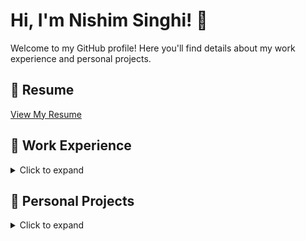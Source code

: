 # Hi, I'm Nishim Singhi! 👋

Welcome to my GitHub profile! Here you'll find details about my work experience and personal projects.

## 📄 Resume
[View My Resume](#)  

## 💼 Work Experience
<details>
  <summary>Click to expand</summary>

### Full-Stack Web Developer, Demo
**The Ubyssey Publications Society** | Vancouver, BC | Mar. 2024 – Present  
- Contributed to developing a Content Management System for Ubyssey, enabling editors to create e-newspapers efficiently as a lead developer. The website is read by 120,000 unique users every month.
- Developed a responsive events page using React along with SASS, HTML, and Django. This page became the second highest viewed on the website, achieving over 2,000 daily views.
- Implemented automated cross-browser regression testing with Selenium in Docker, integrating it into a CI/CD pipeline via GitHub Actions to prevent critical bugs from reaching production.
- Improved website performance by 20%, measured by Google Lighthouse, by reducing the loading time of the website.

### Software Development Engineer Co-op
**Microchip** | Vancouver, BC | Jan. 2025 – Present  
- Developed a reference repository to assist developers at NASA in integrating external libraries compatible with SoC’s Linux OS, streamlining third-party library adoption for spaceflight applications.
- Automated external library integration by designing a Jenkins pipeline to build library artifacts, developing Bash scripts, and enabling compatibility with an Ubuntu-based Docker container, reducing manual effort and streamlining deployment.
- Followed Agile methodology with regular sprints and backlog management. Adhered to DevOps practices for CI/CD, ensuring automated builds, testing, and deployments.

</details>

## 🚀 Personal Projects
<details>
  <summary>Click to expand</summary>

### Traffic Signal Detection
- Designed a robust traffic sign recognition pipeline for autonomous vehicles using an Intel RealSense camera and OpenCV.
- Developed and trained a Convolutional Neural Network (CNN) using TensorFlow, achieving 99.4% validation accuracy.
- Integrated image preprocessing and machine learning nodes through ROS2 messaging for real-time traffic sign evaluation.
- **GitHub:** [Project Link](#)

### Shopalytics
- Developed a web app to help store owners track customer behavior by leveraging YoloV8’s computer vision system.
- Created a responsive frontend using React, integrating it with Flask for real-time analytics.
- Implemented a MongoDB data pipeline for computing insights on customer movement and store traffic trends.
- **GitHub:** [Project Link](#)

### Accelerate Deep Learning Model
- Built a deep learning accelerator for an embedded Nios II system to classify handwritten digits from the MNIST dataset.
- Interfaced hardware and software communication, working with off-chip SDRAM for efficient processing.
- **GitHub:** [Project Link](#)

### IoT Sensor Control
- Built a client-server architecture with socket programming for communication between sensors and an IoT controller.
- Utilized multi-threading for concurrent client processing, boosting performance by 40%.
- **GitHub:** [Project Link](#)

### Simple RISC-Architecture
- Implemented a simple RISC architecture supporting ARM instructions.
- Designed ALU, Shifter, Registers, and integrated them into the datapath with an FSM for control.
- Verified synthesis by compiling the design on Quartus and testing RTL synthesis with gate-level testing.
- **GitHub:** [Project Link](#)

### Blackjack Android App Development
- Developed an interactive Blackjack game for Android using Java and XML, enhancing user engagement.
- Conducted extensive testing across different device form factors to ensure responsiveness and backward compatibility.
- **GitHub:** [Project Link](#)

### Engineering Placement Prediction
- Developed an ML model to forecast university student job placements, achieving 88.7% accuracy.
- Conducted data preprocessing, feature engineering, and applied classification algorithms to improve model accuracy.
- Fine-tuned the model using hyperparameter optimization with grid search, reducing prediction error by 5%.
- **GitHub:** [Project Link](#)

</details>

